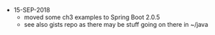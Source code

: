 
* 15-SEP-2018
    * moved some ch3 examples to Spring Boot 2.0.5
    * see also gists repo as there may be stuff going on there in ~/java
